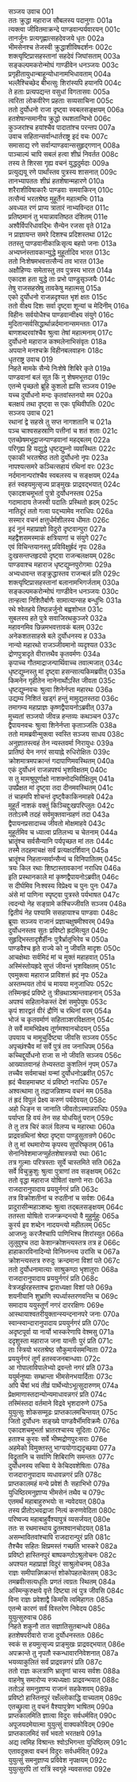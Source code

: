 सञ्जय उवाच	001  
ततः क्रुद्धा महाराज सौबलस्य पदानुगाः	001a  
त्यक्त्वा जीवितमाक्रन्दे पाण्डवान्पर्यवारयन्	001c  
तानर्जुनः प्रत्यगृह्णात्सहदेवजये धृतः	002a  
भीमसेनश्च तेजस्वी क्रुद्धाशीविषदर्शनः	002c  
शक्त्यृष्टिप्रासहस्तानां सहदेवं जिघांसताम्	003a  
सङ्कल्पमकरोन्मोघं गाण्डीवेन धनञ्जयः	003c  
प्रगृहीतायुधान्बाहून्योधानामभिधावताम्	004a  
भल्लैश्चिच्छेद बीभत्सुः शिरांस्यपि हयानपि	004c  
ते हताः प्रत्यपद्यन्त वसुधां विगतासवः	005a  
त्वरिता लोकवीरेण प्रहताः सव्यसाचिना	005c  
ततो दुर्योधनो राजा दृष्ट्वा स्वबलसङ्क्षयम्	006a  
हतशेषान्समानीय क्रुद्धो रथशतान्विभो	006c  
कुञ्जरांश्च हयांश्चैव पादातांश्च परन्तप	007a  
उवाच सहितान्सर्वान्धार्तराष्ट्र इदं वचः	007c  
समासाद्य रणे सर्वान्पाण्डवान्ससुहृद्गणान्	008a  
पाञ्चाल्यं चापि सबलं हत्वा शीघ्रं निवर्तत	008c  
तस्य ते शिरसा गृह्य वचनं युद्धदुर्मदाः	009a  
प्रत्युद्ययू रणे पार्थांस्तव पुत्रस्य शासनात्	009c  
तानभ्यापततः शीघ्रं हतशेषान्महारणे	010a  
शरैराशीविषाकारैः पाण्डवाः समवाकिरन्	010c  
तत्सैन्यं भरतश्रेष्ठ मुहूर्तेन महात्मभिः	011a  
अवध्यत रणं प्राप्य त्रातारं नाभ्यविन्दत	011c  
प्रतिष्ठमानं तु भयान्नावतिष्ठत दंशितम्	011e  
अश्वैर्विपरिधावद्भिः सैन्येन रजसा वृते	012a  
न प्राज्ञायन्त समरे दिशश्च प्रदिशस्तथा	012c  
ततस्तु पाण्डवानीकान्निःसृत्य बहवो जनाः	013a  
अभ्यघ्नंस्तावकान्युद्धे मुहूर्तादिव भारत	013c  
ततो निःशेषमभवत्तत्सैन्यं तव भारत	013e  
अक्षौहिण्यः समेतास्तु तव पुत्रस्य भारत	014a  
एकादश हता युद्धे ताः प्रभो पाण्डुसृञ्जयैः	014c  
तेषु राजसहस्रेषु तावकेषु महात्मसु	015a  
एको दुर्योधनो राजन्नदृश्यत भृशं क्षतः	015c  
ततो वीक्ष्य दिशः सर्वा दृष्ट्वा शून्यां च मेदिनीम्	016a  
विहीनः सर्वयोधैश्च पाण्डवान्वीक्ष्य संयुगे	016c  
मुदितान्सर्वसिद्धार्थान्नर्दमानान्समन्ततः	017a  
बाणशब्दरवांश्चैव श्रुत्वा तेषां महात्मनाम्	017c  
दुर्योधनो महाराज कश्मलेनाभिसंवृतः	018a  
अपयाने मनश्चक्रे विहीनबलवाहनः	018c  
धृतराष्ट्र उवाच	019  
निहते मामके सैन्ये निःशेषे शिबिरे कृते	019a  
पाण्डवानां बलं सूत किं नु शेषमभूत्तदा	019c  
एतन्मे पृच्छतो ब्रूहि कुशलो ह्यसि सञ्जय	019e  
यच्च दुर्योधनो मन्दः कृतवांस्तनयो मम	020a  
बलक्षयं तथा दृष्ट्वा स एकः पृथिवीपतिः	020c  
सञ्जय उवाच	021  
रथानां द्वे सहस्रे तु सप्त नागशतानि च	021a  
पञ्च चाश्वसहस्राणि पत्तीनां च शतं शताः	021c  
एतच्छेषमभूद्राजन्पाण्डवानां महद्बलम्	022a  
परिगृह्य हि यद्युद्धे धृष्टद्युम्नो व्यवस्थितः	022c  
एकाकी भरतश्रेष्ठ ततो दुर्योधनो नृपः	023a  
नापश्यत्समरे कञ्चित्सहायं रथिनां वरः	023c  
नर्दमानान्परांश्चैव स्वबलस्य च सङ्क्षयम्	024a  
हतं स्वहयमुत्सृज्य प्राङ्मुखः प्राद्रवद्भयात्	024c  
एकादशचमूभर्ता पुत्रो दुर्योधनस्तव	025a  
गदामादाय तेजस्वी पदातिः प्रस्थितो ह्रदम्	025c  
नातिदूरं ततो गत्वा पद्भ्यामेव नराधिपः	026a  
सस्मार वचनं क्षत्तुर्धर्मशीलस्य धीमतः	026c  
इदं नूनं महाप्राज्ञो विदुरो दृष्टवान्पुरा	027a  
महद्वैशसमस्माकं क्षत्रियाणां च संयुगे	027c  
एवं विचिन्तयानस्तु प्रविविक्षुर्ह्रदं नृपः	028a  
दुःखसन्तप्तहृदयो दृष्ट्वा राजन्बलक्षयम्	028c  
पाण्डवाश्च महाराज धृष्टद्युम्नपुरोगमाः	029a  
अभ्यधावन्त सङ्क्रुद्धास्तव राजन्बलं प्रति	029c  
शक्त्यृष्टिप्रासहस्तानां बलानामभिगर्जताम्	030a  
सङ्कल्पमकरोन्मोघं गाण्डीवेन धनञ्जयः	030c  
तान्हत्वा निशितैर्बाणैः सामात्यान्सह बन्धुभिः	031a  
रथे श्वेतहये तिष्ठन्नर्जुनो बह्वशोभत	031c  
सुबलस्य हते पुत्रे सवाजिरथकुञ्जरे	032a  
महावनमिव छिन्नमभवत्तावकं बलम्	032c  
अनेकशतसाहस्रे बले दुर्योधनस्य ह	033a  
नान्यो महारथो राजञ्जीवमानो व्यदृश्यत	033c  
द्रोणपुत्रादृते वीरात्तथैव कृतवर्मणः	034a  
कृपाच्च गौतमाद्राजन्पार्थिवाच्च तवात्मजात्	034c  
धृष्टद्युम्नस्तु मां दृष्ट्वा हसन्सात्यकिमब्रवीत्	035a  
किमनेन गृहीतेन नानेनार्थोऽस्ति जीवता	035c  
धृष्टद्युम्नवचः श्रुत्वा शिनेर्नप्ता महारथः	036a  
उद्यम्य निशितं खड्गं हन्तुं मामुद्यतस्तदा	036c  
तमागम्य महाप्राज्ञः कृष्णद्वैपायनोऽब्रवीत्	037a  
मुच्यतां सञ्जयो जीवन्न हन्तव्यः कथञ्चन	037c  
द्वैपायनवचः श्रुत्वा शिनेर्नप्ता कृताञ्जलिः	038a  
ततो मामब्रवीन्मुक्त्वा स्वस्ति सञ्जय साधय	038c  
अनुज्ञातस्त्वहं तेन न्यस्तवर्मा निरायुधः	039a  
प्रातिष्ठं येन नगरं सायाह्ने रुधिरोक्षितः	039c  
क्रोशमात्रमपक्रान्तं गदापाणिमवस्थितम्	040a  
एकं दुर्योधनं राजन्नपश्यं भृशविक्षतम्	040c  
स तु मामश्रुपूर्णाक्षो नाशक्नोदभिवीक्षितुम्	041a  
उपप्रैक्षत मां दृष्ट्वा तदा दीनमवस्थितम्	041c  
तं चाहमपि शोचन्तं दृष्ट्वैकाकिनमाहवे	042a  
मुहूर्तं नाशकं वक्तुं किञ्चिद्दुःखपरिप्लुतः	042c  
ततोऽस्मै तदहं सर्वमुक्तवान्ग्रहणं तदा	043a  
द्वैपायनप्रसादाच्च जीवतो मोक्षमाहवे	043c  
मुहूर्तमिव च ध्यात्वा प्रतिलभ्य च चेतनाम्	044a  
भ्रातॄंश्च सर्वसैन्यानि पर्यपृच्छत मां ततः	044c  
तस्मै तदहमाचक्षं सर्वं प्रत्यक्षदर्शिवान्	045a  
भ्रातॄंश्च निहतान्सर्वान्सैन्यं च विनिपातितम्	045c  
त्रयः किल रथाः शिष्टास्तावकानां नराधिप	046a  
इति प्रस्थानकाले मां कृष्णद्वैपायनोऽब्रवीत्	046c  
स दीर्घमिव निःश्वस्य विप्रेक्ष्य च पुनः पुनः	047a  
अंसे मां पाणिना स्पृष्ट्वा पुत्रस्ते पर्यभाषत	047c  
त्वदन्यो नेह सङ्ग्रामे कश्चिज्जीवति सञ्जय	048a  
द्वितीयं नेह पश्यामि ससहायाश्च पाण्डवाः	048c  
ब्रूयाः सञ्जय राजानं प्रज्ञाचक्षुषमीश्वरम्	049a  
दुर्योधनस्तव सुतः प्रविष्टो ह्रदमित्युत	049c  
सुहृद्भिस्तादृशैर्हीनः पुत्रैर्भ्रातृभिरेव च	050a  
पाण्डवैश्च हृते राज्ये को नु जीवति मादृशः	050c  
आचक्षेथाः सर्वमिदं मां च मुक्तं महाहवात्	051a  
अस्मिंस्तोयह्रदे सुप्तं जीवन्तं भृशविक्षतम्	051c  
एवमुक्त्वा महाराज प्राविशत्तं ह्रदं नृपः	052a  
अस्तम्भयत तोयं च मायया मनुजाधिपः	052c  
तस्मिन्ह्रदं प्रविष्टे तु त्रीन्रथाञ्श्रान्तवाहनान्	053a  
अपश्यं सहितानेकस्तं देशं समुपेयुषः	053c  
कृपं शारद्वतं वीरं द्रौणिं च रथिनां वरम्	054a  
भोजं च कृतवर्माणं सहिताञ्शरविक्षतान्	054c  
ते सर्वे मामभिप्रेक्ष्य तूर्णमश्वानचोदयन्	055a  
उपयाय च मामूचुर्दिष्ट्या जीवसि सञ्जय	055c  
अपृच्छंश्चैव मां सर्वे पुत्रं तव जनाधिपम्	056a  
कच्चिद्दुर्योधनो राजा स नो जीवति सञ्जय	056c  
आख्यातवानहं तेभ्यस्तदा कुशलिनं नृपम्	057a  
तच्चैव सर्वमाचक्षं यन्मां दुर्योधनोऽब्रवीत्	057c  
ह्रदं चैवाहमाचष्ट यं प्रविष्टो नराधिपः	057e  
अश्वत्थामा तु तद्राजन्निशम्य वचनं मम	058a  
तं ह्रदं विपुलं प्रेक्ष्य करुणं पर्यदेवयत्	058c  
अहो धिङ्न स जानाति जीवतोऽस्मान्नराधिपः	059a  
पर्याप्ता हि वयं तेन सह योधयितुं परान्	059c  
ते तु तत्र चिरं कालं विलप्य च महारथाः	060a  
प्राद्रवन्रथिनां श्रेष्ठा दृष्ट्वा पाण्डुसुतान्रणे	060c  
ते तु मां रथमारोप्य कृपस्य सुपरिष्कृतम्	061a  
सेनानिवेशमाजग्मुर्हतशेषास्त्रयो रथाः	061c  
तत्र गुल्माः परित्रस्ताः सूर्ये चास्तमिते सति	062a  
सर्वे विचुक्रुशुः श्रुत्वा पुत्राणां तव सङ्क्षयम्	062c  
ततो वृद्धा महाराज योषितां रक्षणो नराः	063a  
राजदारानुपादाय प्रययुर्नगरं प्रति	063c  
तत्र विक्रोशतीनां च रुदतीनां च सर्वशः	064a  
प्रादुरासीन्महाञ्शब्दः श्रुत्वा तद्बलसङ्क्षयम्	064c  
ततस्ता योषितो राजन्क्रन्दन्त्यो वै मुहुर्मुहुः	065a  
कुरर्य इव शब्देन नादयन्त्यो महीतलम्	065c  
आजघ्नुः करजैश्चापि पाणिभिश्च शिरांस्युत	066a  
लुलुवुश्च तदा केशान्क्रोशन्त्यस्तत्र तत्र ह	066c  
हाहाकारविनादिन्यो विनिघ्नन्त्य उरांसि च	067a  
क्रोशन्त्यस्तत्र रुरुदुः क्रन्दमाना विशां पते	067c  
ततो दुर्योधनामात्याः साश्रुकण्ठा भृशातुराः	068a  
राजदारानुपादाय प्रययुर्नगरं प्रति	068c  
वेत्रजर्झरहस्ताश्च द्वाराध्यक्षा विशां पते	069a  
शयनीयानि शुभ्राणि स्पर्ध्यास्तरणवन्ति च	069c  
समादाय ययुस्तूर्णं नगरं दाररक्षिणः	069e  
आस्थायाश्वतरीयुक्तान्स्यन्दनानपरे जनाः	070a  
स्वान्स्वान्दारानुपादाय प्रययुर्नगरं प्रति	070c  
अदृष्टपूर्वा या नार्यो भास्करेणापि वेश्मसु	071a  
ददृशुस्ता महाराज जना यान्तीः पुरं प्रति	071c  
ताः स्त्रियो भरतश्रेष्ठ सौकुमार्यसमन्विताः	072a  
प्रययुर्नगरं तूर्णं हतस्वजनबान्धवाः	072c  
आ गोपालाविपालेभ्यो द्रवन्तो नगरं प्रति	073a  
ययुर्मनुष्याः सम्भ्रान्ता भीमसेनभयार्दिताः	073c  
अपि चैषां भयं तीव्रं पार्थेभ्योऽभूत्सुदारुणम्	074a  
प्रेक्षमाणास्तदान्योन्यमाधावन्नगरं प्रति	074c  
तस्मिंस्तदा वर्तमाने विद्रवे भृशदारुणे	075a  
युयुत्सुः शोकसम्मूढः प्राप्तकालमचिन्तयत्	075c  
जितो दुर्योधनः सङ्ख्ये पाण्डवैर्भीमविक्रमैः	076a  
एकादशचमूभर्ता भ्रातरश्चास्य सूदिताः	076c  
हताश्च कुरवः सर्वे भीष्मद्रोणपुरःसराः	076e  
अहमेको विमुक्तस्तु भाग्ययोगाद्यदृच्छया	077a  
विद्रुतानि च सर्वाणि शिबिराणि समन्ततः	077c  
दुर्योधनस्य सचिवा ये केचिदवशेषिताः	078a  
राजदारानुपादाय व्यधावन्नगरं प्रति	078c  
प्राप्तकालमहं मन्ये प्रवेशं तैः सहाभिभो	079a  
युधिष्ठिरमनुज्ञाप्य भीमसेनं तथैव च	079c  
एतमर्थं महाबाहुरुभयोः स न्यवेदयत्	080a  
तस्य प्रीतोऽभवद्राजा नित्यं करुणवेदिता	080c  
परिष्वज्य महाबाहुर्वैश्यापुत्रं व्यसर्जयत्	080e  
ततः स रथमास्थाय द्रुतमश्वानचोदयत्	081a  
असम्भावितवांश्चापि राजदारान्पुरं प्रति	081c  
तैश्चैव सहितः क्षिप्रमस्तं गच्छति भास्करे	082a  
प्रविष्टो हास्तिनपुरं बाष्पकण्ठोऽश्रुलोचनः	082c  
अपश्यत महाप्राज्ञं विदुरं साश्रुलोचनम्	083a  
राज्ञः समीपान्निष्क्रान्तं शोकोपहतचेतसम्	083c  
तमब्रवीत्सत्यधृतिः प्रणतं त्वग्रतः स्थितम्	084a  
अस्मिन्कुरुक्षये वृत्ते दिष्ट्या त्वं पुत्र जीवसि	084c  
विना राज्ञः प्रवेशाद्वै किमसि त्वमिहागतः	085a  
एतन्मे कारणं सर्वं विस्तरेण निवेदय	085c  
युयुत्सुरुवाच	086  
निहते शकुनौ तात सज्ञातिसुतबान्धवे	086a  
हतशेषपरीवारो राजा दुर्योधनस्ततः	086c  
स्वकं स हयमुत्सृज्य प्राङ्मुखः प्राद्रवद्भयात्	086e  
अपक्रान्ते तु नृपतौ स्कन्धावारनिवेशनात्	087a  
भयव्याकुलितं सर्वं प्राद्रवन्नगरं प्रति	087c  
ततो राज्ञः कलत्राणि भ्रातॄणां चास्य सर्वशः	088a  
वाहनेषु समारोप्य स्त्र्यध्यक्षाः प्राद्रवन्भयात्	088c  
ततोऽहं समनुज्ञाप्य राजानं सहकेशवम्	089a  
प्रविष्टो हास्तिनपुरं रक्षँल्लोकाद्धि वाच्यताम्	089c  
एतच्छ्रुत्वा तु वचनं वैश्यापुत्रेण भाषितम्	090a  
प्राप्तकालमिति ज्ञात्वा विदुरः सर्वधर्मवित्	090c  
अपूजयदमेयात्मा युयुत्सुं वाक्यकोविदम्	090e  
प्राप्तकालमिदं सर्वं भवतो भरतक्षये	091a  
अद्य त्वमिह विश्रान्तः श्वोऽभिगन्ता युधिष्ठिरम्	091c  
एतावदुक्त्वा वचनं विदुरः सर्वधर्मवित्	092a  
युयुत्सुं समनुज्ञाप्य प्रविवेश नृपक्षयम्	092c  
युयुत्सुरपि तां रात्रिं स्वगृहे न्यवसत्तदा	092e  
